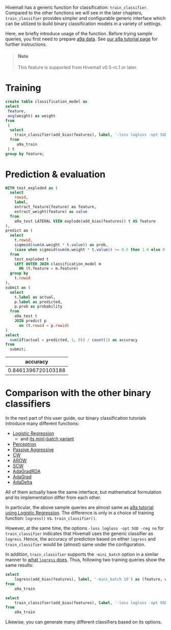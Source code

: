<!--
  Licensed to the Apache Software Foundation (ASF) under one
  or more contributor license agreements.  See the NOTICE file
  distributed with this work for additional information
  regarding copyright ownership.  The ASF licenses this file
  to you under the Apache License, Version 2.0 (the
  "License"); you may not use this file except in compliance
  with the License.  You may obtain a copy of the License at

    http://www.apache.org/licenses/LICENSE-2.0

  Unless required by applicable law or agreed to in writing,
  software distributed under the License is distributed on an
  "AS IS" BASIS, WITHOUT WARRANTIES OR CONDITIONS OF ANY
  KIND, either express or implied.  See the License for the
  specific language governing permissions and limitations
  under the License.
-->

Hivemall has a generic function for classification: `train_classifier`. Compared to the other functions we will see in the later chapters, `train_classifier` provides simpler and configurable generic interface which can be utilized to build binary classification models in a variety of settings.

Here, we briefly introduce usage of the function. Before trying sample queries, you first need to prepare [a9a data](https://www.csie.ntu.edu.tw/~cjlin/libsvmtools/datasets/binary.html#a9a). See [our a9a tutorial page](a9a_dataset.md) for further instructions.

<!-- toc -->

> #### Note
> This feature is supported from Hivemall v0.5-rc.1 or later.

# Training

```sql
create table classification_model as
select
 feature,
 avg(weight) as weight
from
 (
  select
    train_classifier(add_bias(features), label, '-loss logloss -opt SGD -reg no') as (feature, weight)
  from
     a9a_train
 ) t
group by feature;
```

# Prediction & evaluation

```sql
WITH test_exploded as (
  select
    rowid,
    label,
    extract_feature(feature) as feature,
    extract_weight(feature) as value
  from
    a9a_test LATERAL VIEW explode(add_bias(features)) t AS feature
),
predict as (
  select
    t.rowid,
    sigmoid(sum(m.weight * t.value)) as prob,
    (case when sigmoid(sum(m.weight * t.value)) >= 0.5 then 1.0 else 0.0 end)as label
  from
    test_exploded t
    LEFT OUTER JOIN classification_model m 
      ON (t.feature = m.feature)
  group by
    t.rowid
),
submit as (
  select
    t.label as actual,
    p.label as predicted,
    p.prob as probability
  from
    a9a_test t
    JOIN predict p
      on (t.rowid = p.rowid)
)
select 
  sum(if(actual = predicted, 1, 0)) / count(1) as accuracy
from
  submit;
```

|accuracy|
|:-:|
| 0.8461396720103188 |

# Comparison with the other binary classifiers

In the next part of this user guide, our binary classification tutorials introduce many different functions:

- [Logistic Regression](a9a_lr.md)
	- and [its mini-batch variant](a9a_minibatch.md)
- [Perceptron](news20_pa.md#perceptron)
- [Passive Aggressive](news20_pa.md#passive-aggressive)
- [CW](news20_scw.md#confidence-weighted-cw)
- [AROW](news20_scw.md#adaptive-regularization-of-weight-vectors-arow)
- [SCW](news20_scw.md#soft-confidence-weighted-scw1)
- [AdaGradRDA](news20_adagrad.md#adagradrda)
- [AdaGrad](news20_adagrad.md#adagrad)
- [AdaDelta](news20_adagrad.md#adadelta)

All of them actually have the same interface, but mathematical formulation and its implementation differ from each other.

In particular, the above sample queries are almost same as [a9a tutorial using Logistic Regression](a9a_lr.md). The difference is only in a choice of training function: `logress()` vs. `train_classifier()`.

However, at the same time, the options `-loss logloss -opt SGD -reg no` for `train_classifier` indicates that Hivemall uses the generic classifier as `logress`. Hence, the accuracy of prediction based on either `logress` and `train_classifier` would be (almost) same under the configuration.

In addition, `train_classifier` supports the `-mini_batch` option in a similar manner to [what `logress` does](a9a_minibatch.md). Thus, following two training queries show the same results:

```sql
select
	logress(add_bias(features), label, '-mini_batch 10') as (feature, weight)
from
	a9a_train
```

```sql
select
	train_classifier(add_bias(features), label, '-loss logloss -opt SGD -reg no -mini_batch 10') as (feature, weight)
from
	a9a_train
```

Likewise, you can generate many different classifiers based on its options.
